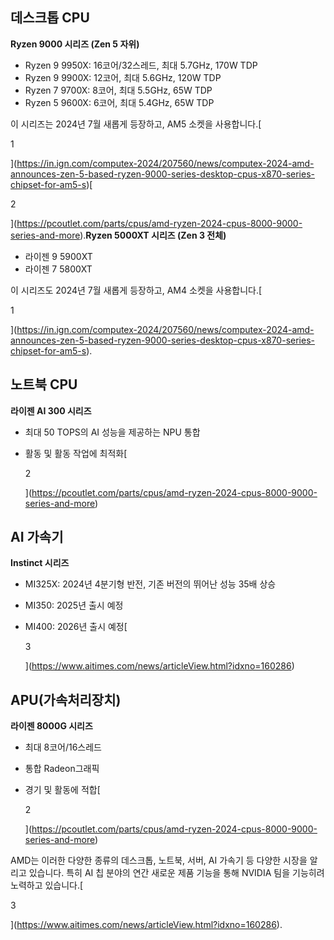 

## 데스크톱 CPU

**Ryzen 9000 시리즈 (Zen 5 자위)**

- Ryzen 9 9950X: 16코어/32스레드, 최대 5.7GHz, 170W TDP
- Ryzen 9 9900X: 12코어, 최대 5.6GHz, 120W TDP
- Ryzen 7 9700X: 8코어, 최대 5.5GHz, 65W TDP
- Ryzen 5 9600X: 6코어, 최대 5.4GHz, 65W TDP

이 시리즈는 2024년 7월 새롭게 등장하고, AM5 소켓을 사용합니다.[

1

](https://in.ign.com/computex-2024/207560/news/computex-2024-amd-announces-zen-5-based-ryzen-9000-series-desktop-cpus-x870-series-chipset-for-am5-s)[

2

](https://pcoutlet.com/parts/cpus/amd-ryzen-2024-cpus-8000-9000-series-and-more).**Ryzen 5000XT 시리즈 (Zen 3 전체)**

- 라이젠 9 5900XT
- 라이젠 7 5800XT

이 시리즈도 2024년 7월 새롭게 등장하고, AM4 소켓을 사용합니다.[

1

](https://in.ign.com/computex-2024/207560/news/computex-2024-amd-announces-zen-5-based-ryzen-9000-series-desktop-cpus-x870-series-chipset-for-am5-s).

## 노트북 CPU

**라이젠 AI 300 시리즈**

- 최대 50 TOPS의 AI 성능을 제공하는 NPU 통합
- 활동 및 활동 작업에 최적화[
    
    2
    
    ](https://pcoutlet.com/parts/cpus/amd-ryzen-2024-cpus-8000-9000-series-and-more)

## AI 가속기

**Instinct 시리즈**

- MI325X: 2024년 4분기형 반전, 기존 버전의 뛰어난 성능 35배 상승
- MI350: 2025년 출시 예정
- MI400: 2026년 출시 예정[
    
    3
    
    ](https://www.aitimes.com/news/articleView.html?idxno=160286)

## APU(가속처리장치)

**라이젠 8000G 시리즈**

- 최대 8코어/16스레드
- 통합 Radeon그래픽
- 경기 및 활동에 적합[
    
    2
    
    ](https://pcoutlet.com/parts/cpus/amd-ryzen-2024-cpus-8000-9000-series-and-more)

AMD는 이러한 다양한 종류의 데스크톱, 노트북, 서버, AI 가속기 등 다양한 시장을 알리고 있습니다. 특히 AI 칩 분야의 연간 새로운 제품 기능을 통해 NVIDIA 팀을 기능히려 노력하고 있습니다.[

3

](https://www.aitimes.com/news/articleView.html?idxno=160286).